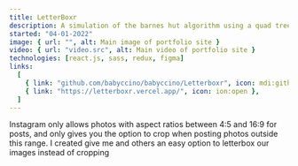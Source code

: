 ```yaml
---
title: LetterBoxr
description: A simulation of the barnes hut algorithm using a quad tree
started: "04-01-2022"
image: { url: "", alt: Main image of portfolio site }
video: { url: "video.src", alt: Main video of portfolio site }
technologies: [react.js, sass, redux, figma]
links:
  [
    { link: "github.com/babyccino/babyccino/Letterboxr", icon: mdi:github },
    { link: "https://letterboxr.vercel.app/", icon: ion:open },
  ]
---
```


Instagram only allows photos with aspect ratios between 4:5 and 16:9 for posts, and
only gives you the option to crop when posting photos outside this range. I created
give me and others an easy option to letterbox our images instead of cropping
